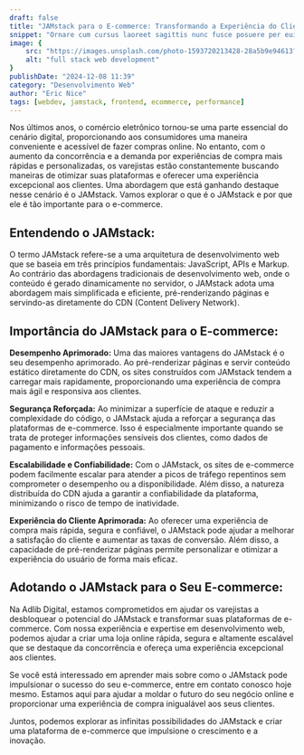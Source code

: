 ```yaml
---
draft: false
title: "JAMstack para o E-commerce: Transformando a Experiência do Cliente"
snippet: "Ornare cum cursus laoreet sagittis nunc fusce posuere per euismod dis vehicula a, semper fames lacus maecenas dictumst pulvinar neque enim non potenti. Torquent hac sociosqu eleifend potenti."
image: {
    src: "https://images.unsplash.com/photo-1593720213428-28a5b9e94613?&fit=crop&w=430&h=240",
    alt: "full stack web development"
}
publishDate: "2024-12-08 11:39"
category: "Desenvolvimento Web"
author: "Eric Nice"
tags: [webdev, jamstack, frontend, ecommerce, performance]
---
```


Nos últimos anos, o comércio eletrônico tornou-se uma parte essencial do cenário digital, proporcionando aos consumidores uma maneira conveniente e acessível de fazer compras online. No entanto, com o aumento da concorrência e a demanda por experiências de compra mais rápidas e personalizadas, os varejistas estão constantemente buscando maneiras de otimizar suas plataformas e oferecer uma experiência excepcional aos clientes. Uma abordagem que está ganhando destaque nesse cenário é o JAMstack. Vamos explorar o que é o JAMstack e por que ele é tão importante para o e-commerce.

## Entendendo o JAMstack:

O termo JAMstack refere-se a uma arquitetura de desenvolvimento web que se baseia em três princípios fundamentais: JavaScript, APIs e Markup. Ao contrário das abordagens tradicionais de desenvolvimento web, onde o conteúdo é gerado dinamicamente no servidor, o JAMstack adota uma abordagem mais simplificada e eficiente, pré-renderizando páginas e servindo-as diretamente do CDN (Content Delivery Network).

## Importância do JAMstack para o E-commerce:

<b>Desempenho Aprimorado:</b> Uma das maiores vantagens do JAMstack é o seu desempenho aprimorado. Ao pré-renderizar páginas e servir conteúdo estático diretamente do CDN, os sites construídos com JAMstack tendem a carregar mais rapidamente, proporcionando uma experiência de compra mais ágil e responsiva aos clientes.

<b>Segurança Reforçada:</b> Ao minimizar a superfície de ataque e reduzir a complexidade do código, o JAMstack ajuda a reforçar a segurança das plataformas de e-commerce. Isso é especialmente importante quando se trata de proteger informações sensíveis dos clientes, como dados de pagamento e informações pessoais.

<b>Escalabilidade e Confiabilidade:</b> Com o JAMstack, os sites de e-commerce podem facilmente escalar para atender a picos de tráfego repentinos sem comprometer o desempenho ou a disponibilidade. Além disso, a natureza distribuída do CDN ajuda a garantir a confiabilidade da plataforma, minimizando o risco de tempo de inatividade.

<b>Experiência do Cliente Aprimorada:</b> Ao oferecer uma experiência de compra mais rápida, segura e confiável, o JAMstack pode ajudar a melhorar a satisfação do cliente e aumentar as taxas de conversão. Além disso, a capacidade de pré-renderizar páginas permite personalizar e otimizar a experiência do usuário de forma mais eficaz.

## Adotando o JAMstack para o Seu E-commerce:

Na Adlib Digital, estamos comprometidos em ajudar os varejistas a desbloquear o potencial do JAMstack e transformar suas plataformas de e-commerce. Com nossa experiência e expertise em desenvolvimento web, podemos ajudar a criar uma loja online rápida, segura e altamente escalável que se destaque da concorrência e ofereça uma experiência excepcional aos clientes.

Se você está interessado em aprender mais sobre como o JAMstack pode impulsionar o sucesso do seu e-commerce, entre em contato conosco hoje mesmo. Estamos aqui para ajudar a moldar o futuro do seu negócio online e proporcionar uma experiência de compra inigualável aos seus clientes.

Juntos, podemos explorar as infinitas possibilidades do JAMstack e criar uma plataforma de e-commerce que impulsione o crescimento e a inovação.
